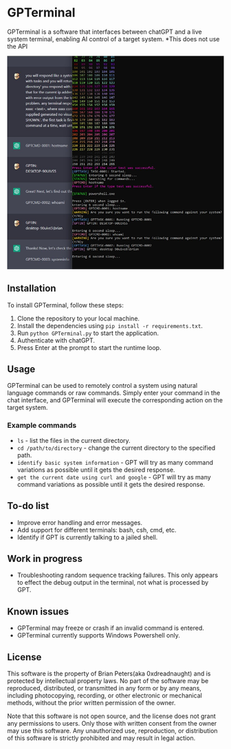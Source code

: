 # GPTerminal

GPTerminal is a software that interfaces between chatGPT and a live system terminal, enabling AI control of a target system.
*This does not use the API

![Demo](https://github.com/0xdreadnaught/GPTerminal/blob/main/GPTerminal-demo.png)

## Installation

To install GPTerminal, follow these steps:

1. Clone the repository to your local machine.
2. Install the dependencies using `pip install -r requirements.txt`.
3. Run `python GPTerminal.py` to start the application.
4. Authenticate with chatGPT.
5. Press Enter at the prompt to start the runtime loop.

## Usage

GPTerminal can be used to remotely control a system using natural language commands or raw commands. Simply enter your command in the chat interface, and GPTerminal will execute the corresponding action on the target system.

### Example commands

- `ls` - list the files in the current directory.
- `cd /path/to/directory` - change the current directory to the specified path.
- `identify basic system information` - GPT will try as many command variations as possible until it gets the desired response.
- `get the current date using curl and google` - GPT will try as many command variations as possible until it gets the desired response.

## To-do list

- Improve error handling and error messages.
- Add support for different terminals: bash, csh, cmd, etc.
- Identify if GPT is currently talking to a jailed shell.

## Work in progress

- Troubleshooting random sequence tracking failures. This only appears to effect the debug output in the terminal, not what is processed by GPT.

## Known issues

- GPTerminal may freeze or crash if an invalid command is entered.
- GPTerminal currently supports Windows Powershell only.

## License

This software is the property of Brian Peters(aka 0xdreadnaught) and is protected by intellectual property laws. No part of the software may be reproduced, distributed, or transmitted in any form or by any means, including photocopying, recording, or other electronic or mechanical methods, without the prior written permission of the owner.

Note that this software is not open source, and the license does not grant any permissions to users. Only those with written consent from the owner may use this software. Any unauthorized use, reproduction, or distribution of this software is strictly prohibited and may result in legal action.


